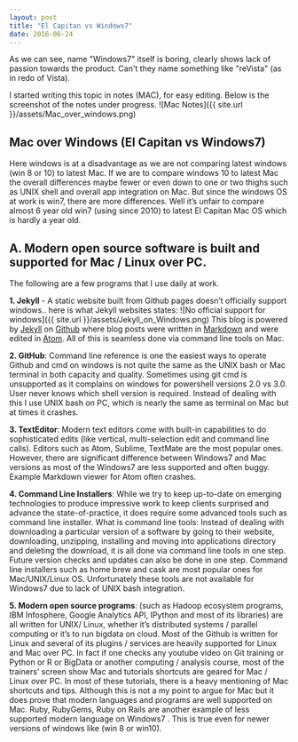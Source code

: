 ```yaml
---
layout: post
title: "El Capitan vs Windows7"
date: 2016-06-24
---
```


As we can see, name "Windows7" itself is boring, clearly shows lack of passion towards the product. Can't they name something like "reVista" (as in redo of Vista).

I started writing this topic in notes (MAC), for easy editing. Below is the screenshot of the notes under progress.
![Mac Notes]({{ site.url }}/assets/Mac_over_windows.png)

## Mac over Windows (El Capitan vs Windows7)

Here windows is at a disadvantage as we are not comparing latest windows (win 8 or 10) to latest Mac. If we are to compare windows 10 to latest Mac the overall differences maybe fewer or even down to one or two thighs such as UNIX shell and overall app integration on Mac. But since the windows OS at work is win7, there are more differences. Well it’s unfair to compare almost 6 year old win7 (using since 2010) to latest El Capitan Mac OS which is hardly a year old.

## A. Modern open source software is built and supported for Mac / Linux over PC.
The following are a few programs that I use daily at work.

**1. Jekyll** - A static website built from Github pages doesn’t officially support windows.. here is what Jekyll websites states:
![No official support for windows]({{ site.url }}/assets/Jekyll_on_Windows.png) This blog is powered by [Jekyll](http://jekyllrb.com) on [Github](http://github.com) where blog posts were written in [Markdown](https://en.wikipedia.org/wiki/Markdown) and were edited in [Atom](https://atom.io/). All of this is seamless done via command line tools on Mac.

**2. GitHub**: Command line reference is one the easiest ways to operate Github and cmd on windows is not quite the same as the UNIX bash or Mac terminal in both capacity and quality. Sometimes using git cmd is unsupported as it complains on windows for powershell versions 2.0 vs 3.0. User never knows which shell version is required. Instead of dealing with this I use UNIX bash on PC, which is nearly the same as terminal on Mac but at times it crashes.

**3. TextEditor**: Modern text editors come with built-in capabilities to do sophisticated edits (like vertical, multi-selection edit and command line calls). Editors such as Atom, Sublime, TextMate are the most popular ones. However, there are significant difference between Windows7 and Mac versions as most of the Windows7 are less supported and often buggy. Example Markdown viewer for Atom often crashes.

**4. Command Line Installers**: While we try to keep up-to-date on emerging technologies to produce impressive work to keep clients surprised and advance the state-of-practice, it does require some advanced tools such as command line installer. What is command line tools: Instead of dealing with downloading a particular version of a software by going to their website, downloading, unzipping, installing and moving into applications directory and deleting the download, it is all done via command line tools in one step. Future version checks and updates can also be done in one step.  Command line installers such as home brew and cask are most popular ones for Mac/UNIX/Linux OS. Unfortunately these tools are not available for Windows7 due to lack of UNIX bash integration.

**5. Modern open source programs**: (such as  Hadoop ecosystem programs, IBM Infosphere, Google Analytics API, IPython and most of its libraries) are all written for UNIX/ Linux, whether it’s distributed systems / parallel computing or it’s to run bigdata on cloud. Most of the Github is written for Linux and several of its plugins / services are heavily supported for Linux and Mac over PC. In fact if one checks any youtube video on Git training or Python or R or BigData or another computing / analysis course, most of the trainers’ screen show Mac and tutorials shortcuts are geared for Mac / Linux over PC. In most of these tutorials, there is a heavy mentioning of Mac shortcuts and tips. Although this is not a my point to argue for Mac but it does prove that modern languages and programs are well supported on Mac. Ruby, RubyGems, Ruby on Rails are another example of less supported modern language on Windows7 . This is true even for newer versions of windows like (win 8 or win10).
